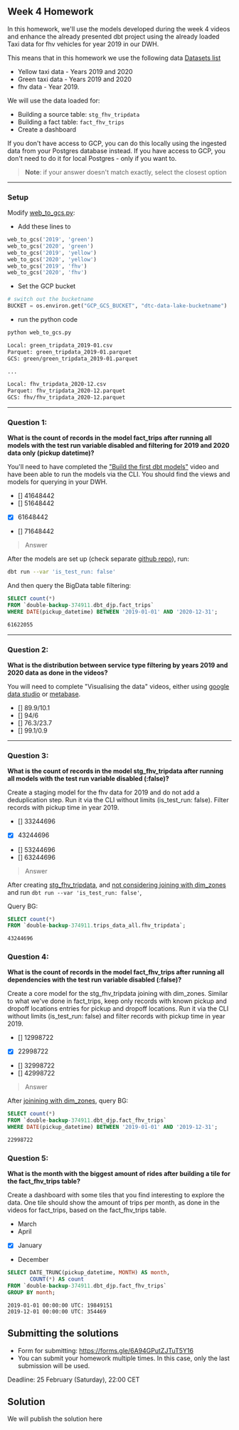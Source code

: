 ## Week 4 Homework 

In this homework, we'll use the models developed during the week 4 videos and enhance the already presented dbt project using the already loaded Taxi data for fhv vehicles for year 2019 in our DWH.

This means that in this homework we use the following data [Datasets list](https://github.com/DataTalksClub/nyc-tlc-data/)
* Yellow taxi data - Years 2019 and 2020
* Green taxi data - Years 2019 and 2020 
* fhv data - Year 2019. 

We will use the data loaded for:

* Building a source table: `stg_fhv_tripdata`
* Building a fact table: `fact_fhv_trips`
* Create a dashboard 

If you don't have access to GCP, you can do this locally using the ingested data from your Postgres database
instead. If you have access to GCP, you don't need to do it for local Postgres -
only if you want to.

> **Note**: if your answer doesn't match exactly, select the closest option 

---

### Setup

Modify [web_to_gcs.py](https://github.com/DataTalksClub/data-engineering-zoomcamp/blob/main/week_3_data_warehouse/extras/web_to_gcs.py):
- Add these lines to 
```python
web_to_gcs('2019', 'green')
web_to_gcs('2020', 'green')
web_to_gcs('2019', 'yellow')
web_to_gcs('2020', 'yellow')
web_to_gcs('2019', 'fhv')
web_to_gcs('2020', 'fhv')
```

- Set the GCP bucket
```python
# switch out the bucketname
BUCKET = os.environ.get("GCP_GCS_BUCKET", "dtc-data-lake-bucketname")
```

- run the python code
```python
python web_to_gcs.py
```

```bash
Local: green_tripdata_2019-01.csv
Parquet: green_tripdata_2019-01.parquet
GCS: green/green_tripdata_2019-01.parquet

...

Local: fhv_tripdata_2020-12.csv
Parquet: fhv_tripdata_2020-12.parquet
GCS: fhv/fhv_tripdata_2020-12.parquet
```

---

### Question 1: 

**What is the count of records in the model fact_trips after running all models with the test run variable disabled and filtering for 2019 and 2020 data only (pickup datetime)?** 

You'll need to have completed the ["Build the first dbt models"](https://www.youtube.com/watch?v=UVI30Vxzd6c) video and have been able to run the models via the CLI. 
You should find the views and models for querying in your DWH.

- [] 41648442
- [] 51648442
- [X] 61648442
- [] 71648442

> Answer

After the models are set up (check separate [github repo](https://github.com/jp-chl/2023-de-dbt/blob/develop/models/core/fact_trips.sql)), run:

```bash
dbt run --var 'is_test_run: false'
```

And then query the BigData table filtering:

```sql
SELECT count(*)
FROM `double-backup-374911.dbt_djp.fact_trips`
WHERE DATE(pickup_datetime) BETWEEN '2019-01-01' AND '2020-12-31';
```

```bash
61622055
```

---

### Question 2: 

**What is the distribution between service type filtering by years 2019 and 2020 data as done in the videos?**

You will need to complete "Visualising the data" videos, either using [google data studio](https://www.youtube.com/watch?v=39nLTs74A3E) or [metabase](https://www.youtube.com/watch?v=BnLkrA7a6gM). 

- [] 89.9/10.1
- [] 94/6
- [] 76.3/23.7
- [] 99.1/0.9

---

### Question 3: 

**What is the count of records in the model stg_fhv_tripdata after running all models with the test run variable disabled (:false)?**  

Create a staging model for the fhv data for 2019 and do not add a deduplication step. Run it via the CLI without limits (is_test_run: false).
Filter records with pickup time in year 2019.

- [] 33244696
- [X] 43244696
- [] 53244696
- [] 63244696

> Answer

After creating [stg_fhv_tripdata](https://github.com/jp-chl/2023-de-dbt/commit/714779d7eca9c49301c139bcc5dc3077edfb41dd), and [not considering joining with dim_zones](https://github.com/jp-chl/2023-de-dbt/commit/40348164b6992de28cc9892d2a9267482aabbb74) and run ```dbt run --var 'is_test_run: false'```,

Query BG:

```sql
SELECT count(*)
FROM `double-backup-374911.trips_data_all.fhv_tripdata`;
```

```bash
43244696
```

### Question 4: 

**What is the count of records in the model fact_fhv_trips after running all dependencies with the test run variable disabled (:false)?**  

Create a core model for the stg_fhv_tripdata joining with dim_zones.
Similar to what we've done in fact_trips, keep only records with known pickup and dropoff locations entries for pickup and dropoff locations. 
Run it via the CLI without limits (is_test_run: false) and filter records with pickup time in year 2019.

- [] 12998722
- [X] 22998722
- [] 32998722
- [] 42998722

> Answer

After [joinining with dim_zones](https://github.com/jp-chl/2023-de-dbt/commit/9dec0dd6868204e21fd5f162896b968565c89e64), query BG:


```sql
SELECT count(*)
FROM `double-backup-374911.dbt_djp.fact_fhv_trips`
WHERE DATE(pickup_datetime) BETWEEN '2019-01-01' AND '2019-12-31';
```

```bash
22998722
```

### Question 5: 

**What is the month with the biggest amount of rides after building a tile for the fact_fhv_trips table?**

Create a dashboard with some tiles that you find interesting to explore the data. One tile should show the amount of trips per month, as done in the videos for fact_trips, based on the fact_fhv_trips table.

- March
- April
- [X] January
- December

```sql
SELECT DATE_TRUNC(pickup_datetime, MONTH) AS month,
       COUNT(*) AS count
FROM `double-backup-374911.dbt_djp.fact_fhv_trips`
GROUP BY month;
```

```
2019-01-01 00:00:00 UTC: 19849151
2019-12-01 00:00:00 UTC: 354469
```

## Submitting the solutions

* Form for submitting: https://forms.gle/6A94GPutZJTuT5Y16
* You can submit your homework multiple times. In this case, only the last submission will be used. 

Deadline: 25 February (Saturday), 22:00 CET


## Solution

We will publish the solution here